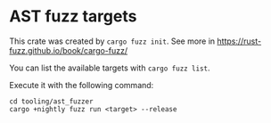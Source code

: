 # AST fuzz targets

This crate was created by `cargo fuzz init`. See more in https://rust-fuzz.github.io/book/cargo-fuzz/

You can list the available targets with `cargo fuzz list`.

Execute it with the following command:

```shell
cd tooling/ast_fuzzer
cargo +nightly fuzz run <target> --release
```